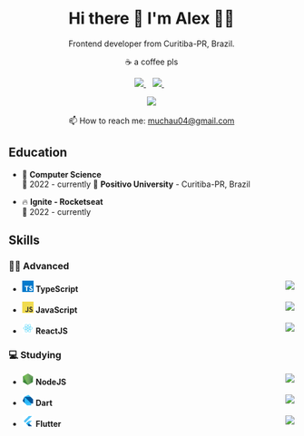 

<h1 align='center'>
  Hi there 👋 I'm Alex 👨‍💻
</h1>

<p align='center'>
  Frontend developer from Curitiba-PR, Brazil.
</p>

<p align='center'>
  ☕ a coffee pls
</p>

<p align='center'>
  
  <a href="https://www.linkedin.com/in/alexmuchau/">
    <img src="https://img.shields.io/badge/linkedin-%230077B5.svg?&style=for-the-badge&logo=linkedin&logoColor=white" />
  </a>&nbsp;&nbsp;
  <a href="https://instagram.com/alexmuchau">
    <img src="https://img.shields.io/badge/instagram-%23E4405F.svg?&style=for-the-badge&logo=instagram&logoColor=white" />        
  </a>&nbsp;&nbsp;
  
</p>

<p align='center'>
  <a href="#"><img src="https://github-readme-stats.vercel.app/api?username=alexmuchau&show_icons=true&count_private=true&theme=dark" width="350"></a>
</p>

<p align='center'>
  📫 How to reach me: <a href='mailto:muchau04@gmail.com'>muchau04@gmail.com</a>
</p>


<h2>Education</h2>

- 📖 **Computer Science**\
📆 2022 - currently
📍 **Positivo University** - Curitiba-PR, Brazil
  
- 🔥 **Ignite - Rocketseat**\
📆 2022 - currently


<h2>Skills</h2>
  
<h3>👨‍💻 Advanced</h3>
  
<img align="right" src="https://img.shields.io/badge/TypeScript-007ACC?style=for-the-badge&logo=typescript&logoColor=white" />

- <code><img height="20" src="https://raw.githubusercontent.com/github/explore/80688e429a7d4ef2fca1e82350fe8e3517d3494d/topics/typescript/typescript.png"></code>
**TypeScript**
  
<img align="right" src="https://img.shields.io/badge/JavaScript-323330?style=for-the-badge&logo=javascript&logoColor=F7DF1E" />

- <code><img height="20" src="https://raw.githubusercontent.com/github/explore/80688e429a7d4ef2fca1e82350fe8e3517d3494d/topics/javascript/javascript.png"></code>
**JavaScript**

<img align="right" src="https://img.shields.io/badge/React-20232A?style=for-the-badge&logo=react&logoColor=61DAFB" />

- <code><img height="20" src="https://raw.githubusercontent.com/github/explore/80688e429a7d4ef2fca1e82350fe8e3517d3494d/topics/react/react.png"></code>
**ReactJS**

<h3>💻 Studying</h3>

<img align="right" src="https://img.shields.io/badge/Node.js-339933?style=for-the-badge&logo=nodedotjs&logoColor=white" />

- <code><img height="20" src="https://raw.githubusercontent.com/github/explore/80688e429a7d4ef2fca1e82350fe8e3517d3494d/topics/nodejs/nodejs.png"></code>
**NodeJS**

<img align="right" src="https://img.shields.io/badge/Dart-0175C2?style=for-the-badge&logo=dart&logoColor=white" />

- <code><img height="20" src="https://raw.githubusercontent.com/github/explore/80688e429a7d4ef2fca1e82350fe8e3517d3494d/topics/dart/dart.png"></code>
**Dart**
  
<img align="right" src="https://img.shields.io/badge/Flutter-02569B?style=for-the-badge&logo=flutter&logoColor=white" />

- <code><img height="20" src="https://raw.githubusercontent.com/github/explore/80688e429a7d4ef2fca1e82350fe8e3517d3494d/topics/flutter/flutter.png"></code>
**Flutter**
